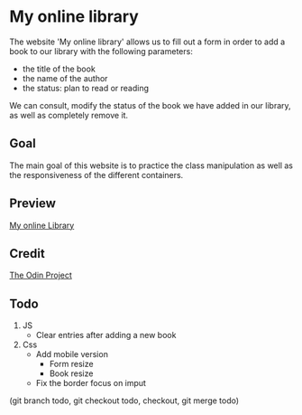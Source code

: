 # My online library
The website 'My online library' allows us to fill out a form in order to add a book to our library with the following parameters:
* the title of the book
* the name of the author
* the status: plan to read or reading

We can consult, modify the status of the book we have added in our library, as well as completely remove it.

## Goal
The main goal of this website is to practice the class manipulation as well as the responsiveness of the different containers.

## Preview
[My online Library](https://haveadream1.github.io/library/)

## Credit
[The Odin Project](https://www.theodinproject.com/)

## Todo
1. JS
   * Clear entries after adding a new book
3. Css
   * Add mobile version
      * Form resize
      * Book resize
   * Fix the border focus on imput

(git branch todo, git checkout todo, checkout, git merge todo)
